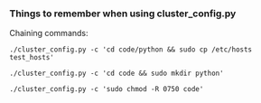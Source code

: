 ### Things to remember when using cluster_config.py


Chaining commands:

```
./cluster_config.py -c 'cd code/python && sudo cp /etc/hosts test_hosts'

```

```
./cluster_config.py -c 'cd code && sudo mkdir python'

./cluster_config.py -c 'sudo chmod -R 0750 code'


```
